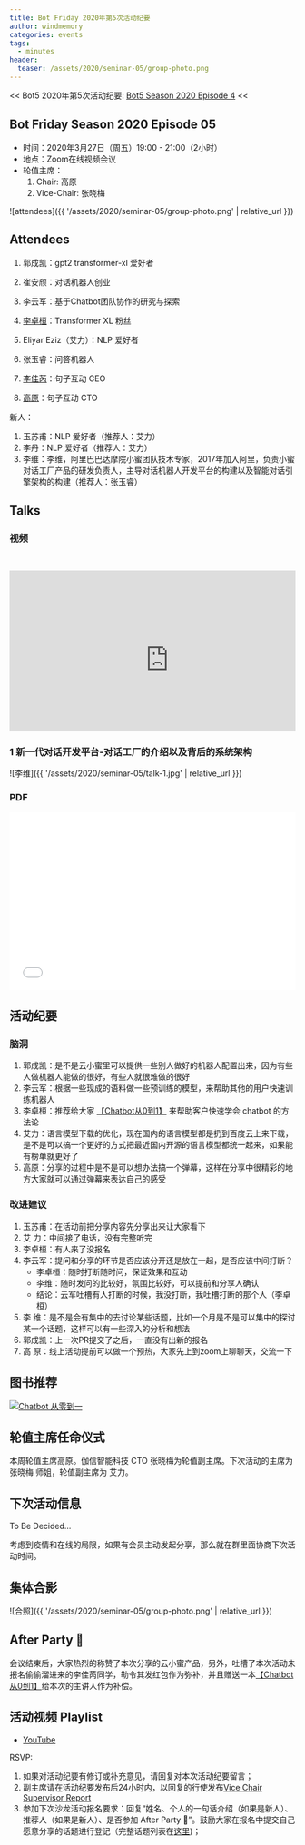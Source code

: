 ```yaml
---
title: Bot Friday 2020年第5次活动纪要
author: windmemory
categories: events
tags:
  - minutes
header:
  teaser: /assets/2020/seminar-05/group-photo.png
---
```


<< Bot5 2020年第5次活动纪要: [Bot5 Season 2020 Episode 4](https://bot5.ml/events/seminar-minutes-2020-04) <<

## Bot Friday Season 2020 Episode 05

- 时间：2020年3月27日（周五）19:00 - 21:00（2小时）
- 地点：Zoom在线视频会议
- 轮值主席：
    1. Chair: 高原
    1. Vice-Chair: 张晓梅

![attendees]({{ '/assets/2020/seminar-05/group-photo.png' | relative_url }})

## Attendees

1. 郭成凯：gpt2 transformer-xl 爱好者
1. 崔安颀：对话机器人创业

1. 李云军：基于Chatbot团队协作的研究与探索
1. [李卓桓](/people/huan/)：Transformer XL 粉丝
1. Eliyar Eziz（艾力）：NLP 爱好者
1. 张玉睿：问答机器人
1. [李佳芮](/people/lijiarui/)：句子互动 CEO
1. [高原](/people/windmemory/)：句子互动 CTO

新人：

1. 玉苏甫：NLP 爱好者（推荐人：艾力）
1. 李丹：NLP 爱好者（推荐人：艾力）
1. 李维：李维，阿里巴巴达摩院小蜜团队技术专家，2017年加入阿里，负责小蜜对话工厂产品的研发负责人，主导对话机器人开发平台的构建以及智能对话引擎架构的构建（推荐人：张玉睿）

## Talks

### 视频

<div class="video-container" style="
    position: relative;
    padding-bottom:56.25%;
    padding-top:30px;
    height:0;
    overflow:hidden;
">
  <iframe width="560" height="315"
    src="https://www.youtube.com/embed/ydq-gRmoxcE"
    frameborder="0"
    allow="accelerometer; autoplay; encrypted-media; gyroscope; picture-in-picture"
    allowfullscreen
  ></iframe>
</div>

### 1 新一代对话开发平台-对话工厂的介绍以及背后的系统架构

![李维]({{ '/assets/2020/seminar-05/talk-1.jpg' | relative_url }})

### PDF

<div class="video-container" style="
    position: relative;
    padding-bottom:56.25%;
    padding-top:30px;
    height:0;
    overflow:hidden;
">
  <iframe
    src='{{ '/assets/js/viewer-js/#/assets/2020/seminar-05/talk-1.pdf' | relative_url }}'
    width='560'
    height='315'
    allowfullscreen
    webkitallowfullscreen
    frameborder="0"
    style="
      position: absolute;
      top:0;
      left:0;
      width:100%;
      height:100%;
    "
  ></iframe>
</div>

## 活动纪要

### 脑洞

1. 郭成凯：是不是云小蜜里可以提供一些别人做好的机器人配置出来，因为有些人做机器人能做的很好，有些人就很难做的很好
1. 李云军：根据一些现成的语料做一些预训练的模型，来帮助其他的用户快速训练机器人
1. 李卓桓：推荐给大家 [【Chatbot从0到1】](https://item.jd.com/12630213.html) 来帮助客户快速学会 chatbot 的方法论
1. 艾力：语言模型下载的优化，现在国内的语言模型都是扔到百度云上来下载，是不是可以搞一个更好的方式把最近国内开源的语言模型都统一起来，如果能有榜单就更好了
1. 高原：分享的过程中是不是可以想办法搞一个弹幕，这样在分享中很精彩的地方大家就可以通过弹幕来表达自己的感受

### 改进建议

1. 玉苏甫：在活动前把分享内容先分享出来让大家看下
1. 艾  力：中间接了电话，没有完整听完
1. 李卓桓：有人来了没报名
1. 李云军：提问和分享的环节是否应该分开还是放在一起，是否应该中间打断？
    - 李卓桓：随时打断随时问，保证效果和互动
    - 李维：随时发问的比较好，氛围比较好，可以提前和分享人确认
    - 结论：云军吐槽有人打断的时候，我没打断，我吐槽打断的那个人（李卓桓）
1. 李  维：是不是会有集中的去讨论某些话题，比如一个月是不是可以集中的探讨某一个话题，这样可以有一些深入的分析和想法
1. 郭成凯：上一次PR提交了之后，一直没有出新的报名
1. 高  原：线上活动提前可以做一个预热，大家先上到zoom上聊聊天，交流一下

## 图书推荐

[![Chatbot 从零到一](/assets/2020/chatbot-0-1/book3d.png)](/blogs/chatbot-0-1/)

## 轮值主席任命仪式

本周轮值主席高原。伽信智能科技 CTO 张晓梅为轮值副主席。下次活动的主席为 张晓梅 师姐，轮值副主席为 艾力。

## 下次活动信息

To Be Decided...

考虑到疫情和在线的局限，如果有会员主动发起分享，那么就在群里面协商下次活动时间。

## 集体合影

![合照]({{ '/assets/2020/seminar-05/group-photo.png' | relative_url }})

## After Party 🍻

会议结束后，大家热烈的称赞了本次分享的云小蜜产品，另外，吐槽了本次活动未报名偷偷溜进来的李佳芮同学，勒令其发红包作为弥补，并且赠送一本[【Chatbot从0到1】](https://item.jd.com/12630213.html)给本次的主讲人作为补偿。

## 活动视频 Playlist

- [YouTube](https://www.youtube.com/playlist?list=PL8hd9KDTdarDJdNcARh5nInSkurE2wDXu)

RSVP:

1. 如果对活动纪要有修订或补充意见，请回复对本次活动纪要留言；
1. 副主席请在活动纪要发布后24小时内，以回复的行使发布[Vice Chair Supervisor Report](/manuals/chair/#vice-chair-supervisor-report)
1. 参加下次沙龙活动报名要求：回复“姓名、个人的一句话介绍（如果是新人）、推荐人（如果是新人）、是否参加 After Party 🍻”。鼓励大家在报名中提交自己愿意分享的话题进行登记（完整话题列表在[这里](https://www.bot5.ml/talks/))；

